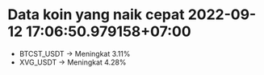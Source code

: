 # Data koin yang naik cepat 2022-09-12 17:06:50.979158+07:00

* BTCST_USDT -> Meningkat 3.11%
* XVG_USDT -> Meningkat 4.28%
